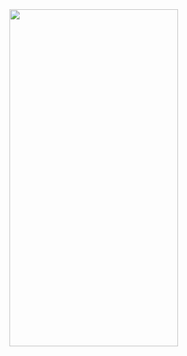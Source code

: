 <img src="https://github.com/HyuckJoon0415/Flutter_Study/assets/145080176/9e4b14d2-8e05-4e97-98e0-5338737fb7b5" width=300 height=600>
